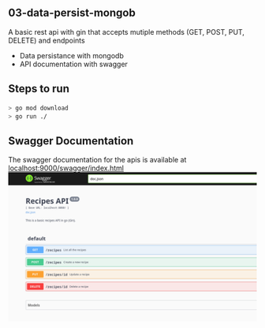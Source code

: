 ## 03-data-persist-mongob

A basic rest api with gin that accepts mutiple methods (GET, POST, PUT, DELETE) and endpoints

- Data persistance with mongodb
- API documentation with swagger

## Steps to run

```bash
> go mod download
> go run ./
```

## Swagger Documentation

The swagger documentation for the apis is available at [localhost:9000/swagger/index.html](localhost:9000/swagger/index.html)
<br/>
<img src="./assets/swagger-ui.png">
